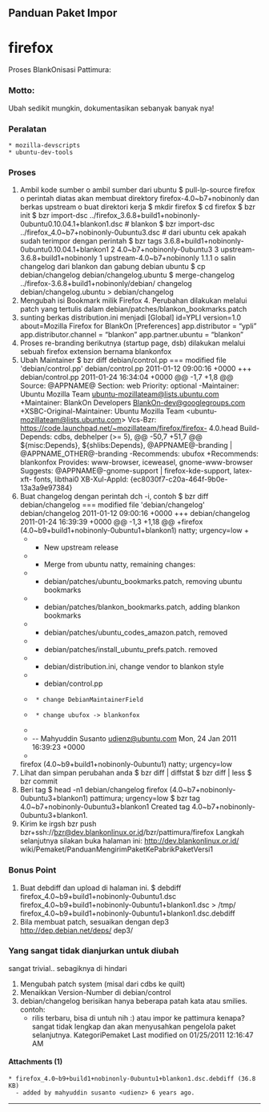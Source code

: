 ## Panduan Paket Impor
# firefox
Proses BlankOnisasi Pattimura:
### Motto:
Ubah sedikit mungkin, dokumentasikan sebanyak banyak nya!
### Peralatan
    * mozilla-devscripts
    * ubuntu-dev-tools
### Proses
   1. Ambil kode sumber
          o ambil sumber dari ubuntu
            $ pull-lp-source firefox
          o perintah diatas akan membuat direktory firefox-4.0~b7+nobinonly dan
            berkas upstream
          o buat direktori kerja
            $ mkdir firefox
            $ cd firefox
            $ bzr init
            $ bzr import-dsc ../firefox_3.6.8+build1+nobinonly-
            0ubuntu0.10.04.1+blankon1.dsc # blankon
            $ bzr import-dsc ../firefox_4.0~b7+nobinonly-0ubuntu3.dsc # dari
            ubuntu
            cek apakah sudah terimpor dengan perintah
            $ bzr tags
            3.6.8+build1+nobinonly-0ubuntu0.10.04.1+blankon1 2
            4.0~b7+nobinonly-0ubuntu3 3
            upstream-3.6.8+build1+nobinonly 1
            upstream-4.0~b7+nobinonly 1.1.1
          o salin changelog dari blankon dan gabung debian ubuntu
            $ cp debian/changelog debian/changelog.ubuntu
            $ merge-changelog ../firefox-3.6.8+build1+nobinonly/debian/
            changelog debian/changelog.ubuntu > debian/changelog
   2. Mengubah isi Bookmark milik Firefox 4. Perubahan dilakukan melalui patch
      yang tertulis dalam debian/patches/blankon_bookmarks.patch
   3. sunting berkas distribution.ini menjadi
      [Global]
      id=YPLI
      version=1.0
      about=Mozilla Firefox for BlankOn
      [Preferences]
      app.distributor = “ypli”
      app.distributor.channel = “blankon”
      app.partner.ubuntu = “blankon”
   1. Proses re-branding berikutnya (startup page, dsb) dilakukan melalui
      sebuah firefox extension bernama blankonfox
   2. Ubah Maintainer
      $ bzr diff debian/control.pp
      === modified file 'debian/control.pp'
       debian/control.pp	2011-01-12 09:00:16 +0000
      +++ debian/control.pp	2011-01-24 16:34:04 +0000
      @@ -1,7 +1,8 @@
       Source: @APPNAME@
       Section: web
       Priority: optional
      -Maintainer: Ubuntu Mozilla Team <ubuntu-mozillateam@lists.ubuntu.com>
      +Maintainer: BlankOn Developers <BlankOn-dev@googlegroups.com>
      +XSBC-Original-Maintainer: Ubuntu Mozilla Team <ubuntu-
      mozillateam@lists.ubuntu.com>
       Vcs-Bzr: https://code.launchpad.net/~mozillateam/firefox/firefox-
      4.0.head
       Build-Depends: cdbs,
       	debhelper (>= 5),
      @@ -50,7 +51,7 @@
       	${misc:Depends},
       	${shlibs:Depends},
       	@APPNAME@-branding | @APPNAME_OTHER@-branding
      -Recommends: ubufox
      +Recommends: blankonfox
       Provides: www-browser, iceweasel, gnome-www-browser
       Suggests: @APPNAME@-gnome-support | firefox-kde-support, latex-xft-
      fonts, libthai0
       XB-Xul-AppId: {ec8030f7-c20a-464f-9b0e-13a3a9e97384}
   3. Buat changelog dengan perintah dch -i, contoh
      $ bzr diff debian/changelog
      === modified file 'debian/changelog'
       debian/changelog    2011-01-12 09:00:16 +0000
      +++ debian/changelog    2011-01-24 16:39:39 +0000
      @@ -1,3 +1,18 @@
      +firefox (4.0~b9+build1+nobinonly-0ubuntu1+blankon1) natty; urgency=low
      +
      +  * New upstream release
      +  * Merge from ubuntu natty, remaining changes:
      +    - debian/patches/ubuntu_bookmarks.patch, removing ubuntu bookmarks
      +    - debian/patches/blankon_bookmarks.patch, adding blankon bookmarks
      +    - debian/patches/ubuntu_codes_amazon.patch, removed
      +    - debian/patches/install_ubuntu_prefs.patch. removed
      +    - debian/distribution.ini, change vendor to blankon style
      +    - debian/control.pp
      +      * change DebianMaintainerField
      +      * change ubufox -> blankonfox
      +
      + -- Mahyuddin Susanto <udienz@ubuntu.com>  Mon, 24 Jan 2011 16:39:23
      +0000
      +
       firefox (4.0~b9+build1+nobinonly-0ubuntu1) natty; urgency=low
   1. Lihat dan simpan perubahan anda
      $ bzr diff | diffstat
      $ bzr diff | less
      $ bzr commit
   2. Beri tag
      $ head -n1 debian/changelog
      firefox (4.0~b7+nobinonly-0ubuntu3+blankon1) pattimura; urgency=low
      $ bzr tag 4.0~b7+nobinonly-0ubuntu3+blankon1
      Created tag 4.0~b7+nobinonly-0ubuntu3+blankon1.
   3. Kirim ke irgsh
      bzr push bzr+ssh://bzr@dev.blankonlinux.or.id/bzr/pattimura/firefox
Langkah selanjutnya silakan buka halaman ini: ​http://dev.blankonlinux.or.id/
wiki/Pemaket/PanduanMengirimPaketKePabrikPaketVersi1
### Bonus Point
   1. Buat debdiff dan upload di halaman ini.
      $ debdiff firefox_4.0~b9+build1+nobinonly-0ubuntu1.dsc
      firefox_4.0~b9+build1+nobinonly-0ubuntu1+blankon1.dsc > /tmp/
      firefox_4.0~b9+build1+nobinonly-0ubuntu1+blankon1.dsc.debdiff
   2. Bila membuat patch, sesuaikan dengan dep3 ​http://dep.debian.net/deps/
      dep3/
### Yang sangat tidak dianjurkan untuk diubah
sangat trivial.. sebagiknya di hindari
   1. Mengubah patch system (misal dari cdbs ke quilt)
   2. Menaikkan Version-Number di debian/control
   3. debian/changelog berisikan hanya beberapa patah kata atau smilies.
      contoh:
      * rilis terbaru, bisa di untuh nih :)
      atau
      impor ke pattimura
      kenapa? sangat tidak lengkap dan akan menyusahkan pengelola paket
      selanjutnya.
KategoriPemaket
Last modified on 01/25/2011 12:16:47 AM
#### Attachments (1)
    * firefox_4.0~b9+build1+nobinonly-0ubuntu1+blankon1.dsc.debdiff​ (36.8 KB)
      - added by mahyuddin susanto <udienz> 6 years ago.

---
 
